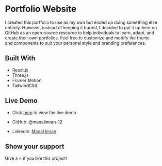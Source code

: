 # Portfolio Website

I created this portfolio to use as my own but ended up doing something else entirely. However, instead of keeping it buried, I decided to put it up here on GitHub as an open-source resource to help individuals to learn, adapt, and create their own portfolios. Feel free to customize and modify the theme and components to suit your personal style and branding preferences.

## Built With

- React.js
- Three.js
- Framer Motion
- TailwindCSS

## Live Demo

- Click [here](https://shaq-portfolio.netlify.app/) to view the live demo.

- GitHub: [@manalimran-12](https://github.com/manalimran-12)
- LinkedIn: [Manal Imran](https://www.linkedin.com/in/manal-imran-96bb72254/)

## Show your support

Give a ⭐️ if you like this project!

